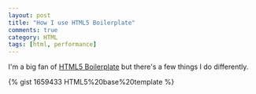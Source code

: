 ```yaml
---
layout: post
title: "How I use HTML5 Boilerplate"
comments: true
category: HTML
tags: [html, performance]
---
```


I'm a big fan of [HTML5 Boilerplate](http://html5boilerplate.com/) but there's a few things I do differently.

<!-- <script src="https://gist.github.com/1659433.js?file=HTML5%20base%20template" type="text/javascript"> </script> -->

{% gist 1659433 HTML5%20base%20template %}